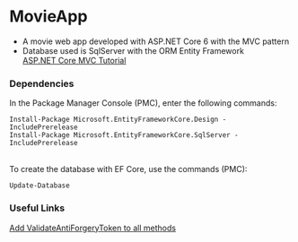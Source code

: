 # MovieApp
* A movie web app developed with ASP.NET Core 6 with the MVC pattern<br/>
* Database used is SqlServer with the ORM Entity Framework<br/>
[ASP.NET Core MVC Tutorial](https://docs.microsoft.com/en-us/aspnet/core/tutorials/first-mvc-app/start-mvc?view=aspnetcore-6.0&tabs=visual-studio "Microsoft ASP.NET Core MVC")

### Dependencies
In the Package Manager Console (PMC), enter the following commands:
```
Install-Package Microsoft.EntityFrameworkCore.Design -IncludePrerelease
Install-Package Microsoft.EntityFrameworkCore.SqlServer -IncludePrerelease
```
<br/>To create the database with EF Core, use the commands (PMC):
```
Update-Database
```

### Useful Links
[Add ValidateAntiForgeryToken to all methods](https://referbruv.com/blog/posts/understanding-how-antiforgerytoken-works-in-aspnet-core-mvc "ValidateAntiForgeryToken ASP.NET Core MVC")